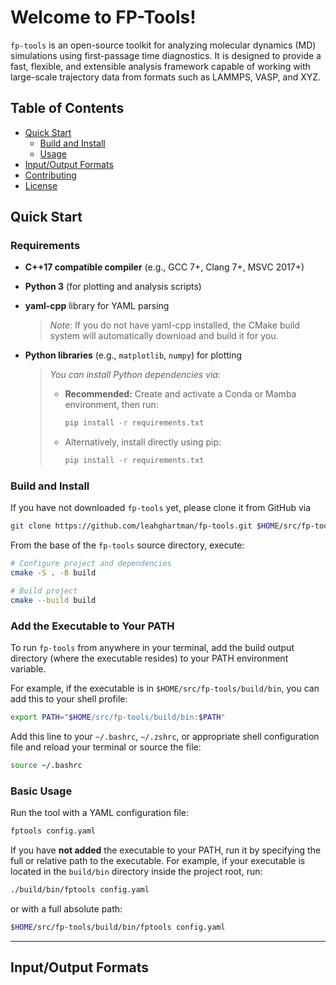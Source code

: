 # Welcome to FP-Tools!

`fp-tools` is an open-source toolkit for analyzing molecular dynamics (MD) simulations using first-passage time diagnostics. It is designed to provide a fast, flexible, and extensible analysis framework capable of working with large-scale trajectory data from formats such as LAMMPS, VASP, and XYZ.

## Table of Contents

- [Quick Start](#quick-start)
    - [Build and Install](#build-and-install)
    - [Usage](#basic-usage)
- [Input/Output Formats](#inputoutput-formats)
- [Contributing](#contributing)
- [License](#license)

## Quick Start

### Requirements

- **C++17 compatible compiler** (e.g., GCC 7+, Clang 7+, MSVC 2017+)
- **Python 3** (for plotting and analysis scripts)  
- **yaml-cpp** library for YAML parsing 

  > *Note:* If you do not have yaml-cpp installed, the CMake build system will automatically download and build it for you.

- **Python libraries** (e.g., `matplotlib`, `numpy`) for plotting  

  > *You can install Python dependencies via:*  
  > - **Recommended:** Create and activate a Conda or Mamba environment, then run:  
  >   ```bash
  >   pip install -r requirements.txt
  >   ```  
  > - Alternatively, install directly using pip:  
  >   ```bash
  >   pip install -r requirements.txt
  >   ```

### Build and Install

If you have not downloaded ```fp-tools``` yet, please clone it from GitHub via

```bash
git clone https://github.com/leahghartman/fp-tools.git $HOME/src/fp-tools # or whatever path you prefer
```

From the base of the ```fp-tools``` source directory, execute:

```bash
# Configure project and dependencies
cmake -S . -B build

# Build project
cmake --build build
```

### Add the Executable to Your PATH

To run ```fp-tools``` from anywhere in your terminal, add the build output directory (where the executable resides) to your PATH environment variable.

For example, if the executable is in ```$HOME/src/fp-tools/build/bin```, you can add this to your shell profile:

```bash
export PATH="$HOME/src/fp-tools/build/bin:$PATH"
```

Add this line to your ```~/.bashrc```, ```~/.zshrc```, or appropriate shell configuration file and reload your terminal or source the file:

```bash
source ~/.bashrc
```

### Basic Usage

Run the tool with a YAML configuration file:

```bash
fptools config.yaml
```
If you have **not added** the executable to your PATH, run it by specifying the full or relative path to the executable. For example, if your executable is located in the ```build/bin``` directory inside the project root, run:

```bash
./build/bin/fptools config.yaml
```

or with a full absolute path:

```bash
$HOME/src/fp-tools/build/bin/fptools config.yaml
```

---

## Input/Output Formats





